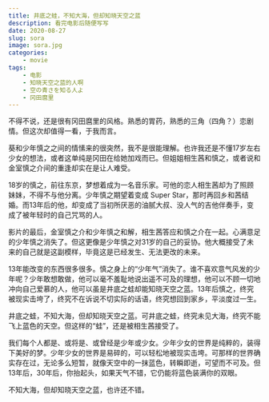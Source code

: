 ```yaml
---
title: 井底之蛙，不知大海，但却知晓天空之蓝
description: 看完电影后随便写写
date: 2020-08-27
slug: sora
image: sora.jpg
categories:
    - movie
tags:
    - 电影
    - 知晓天空之蓝的人啊
    - 空の青さを知る人よ
    - 冈田麿里
---
```


不得不说，还是很有冈田麿里的风格。熟悉的胃药，熟悉的三角（四角？）恋剧情。但这次却值得一看，于我而言。

葵和少年慎之之间的情愫来的很突然，我不是很能理解。也许我还是不懂17岁左右少女的想法，或者这单纯是冈田在给她加戏而已。但姐姐相生茜和慎之，或者说和金室慎之介间的重逢却实在是让人难受。

18岁的慎之，前往东京，梦想着成为一名音乐家。可他的恋人相生茜却为了照顾妹妹，不得不与他分离。少年慎之期望着变成 Super Star，那时再回乡和茜结婚。而13年后的他，却变成了当初所厌恶的油腻大叔、没人气的吉他伴奏手，变成了被年轻时的自己咒骂的人。

影片的最后，金室慎之介和少年慎之和解，相生茜答应和慎之介在一起。心满意足的少年慎之消失了。但这更像是少年慎之对31岁的自己的妥协。他大概接受了未来的自己就是这副模样，毕竟这是已经发生、无法更改的未来。

13年能改变的东西很多很多。慎之身上的“少年气”消失了。谁不喜欢意气风发的少年呢？少年敢想敢做，他可以毫不羞耻地说出遥不可及的理想，他可以不顾一切地冲向自己爱慕的人，他可以虽是井底之蛙却能知晓天空之蓝。13年后慎之，终究被现实击垮了，终究不在诉说不切实际的话语，终究想回到家乡，平淡度过一生。

井底之蛙，不知大海，但却知晓天空之蓝。可井底之蛙，终究未见大海，终究不能飞上蓝色的天空。但这样的“蛙”，还是被相生茜接受了。

我们每个人都是、或将是、或曾经是少年或少女。少年少女的世界是纯粹的，装得下美好的梦。少年少女的世界是易碎的，可以轻松地被现实击垮。可那样的世界确实存在过，无论多么短暂，就像天空中的一抹蓝色，转瞬即逝，可望而不可及。但13年后，30年后，你抬起头，如果天气不错，它仍能将蓝色装满你的双眼。

不知大海，但却知晓天空之蓝，也许还不错。